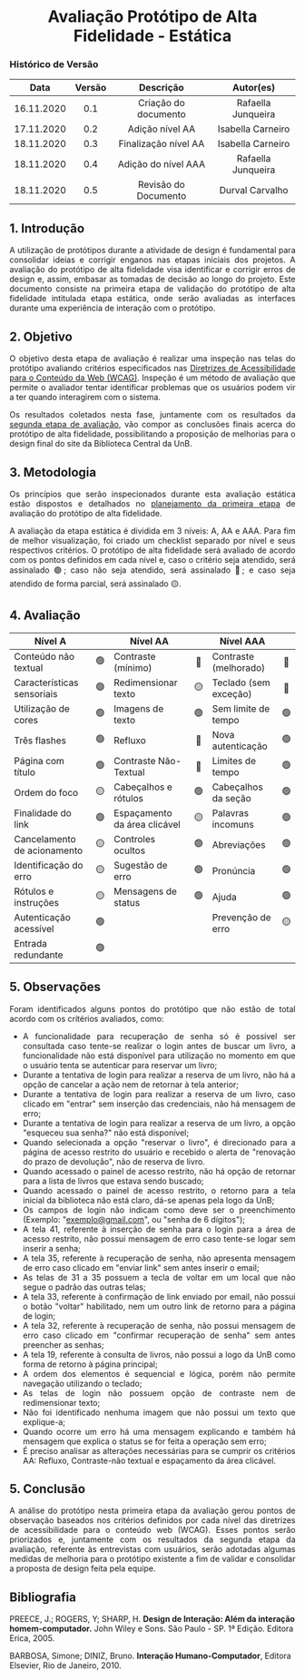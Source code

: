 # <center>Avaliação Protótipo de Alta Fidelidade - Estática

### Histórico de Versão
| Data       | Versão | Descrição                       | Autor(es)          |
|:----------:|:------:|:-------------------------------:|:------------------:|
| 16.11.2020 | 0.1    | Criação do documento            | Rafaella Junqueira |
| 17.11.2020 | 0.2    | Adição nível AA                 | Isabella Carneiro  |
| 18.11.2020 | 0.3    | Finalização nível AA            | Isabella Carneiro  |
| 18.11.2020 | 0.4    | Adição do nível AAA             | Rafaella Junqueira |
| 18.11.2020 | 0.5    | Revisão do Documento            | Durval Carvalho    |

<div align="justify">

## 1. Introdução
A utilização de protótipos durante a atividade de design é fundamental para consolidar ideias e corrigir enganos nas etapas iniciais dos projetos. A avaliação do protótipo de alta fidelidade visa identificar e corrigir erros de design e, assim, embasar as tomadas de decisão ao longo do projeto. Este documento consiste na primeira etapa de validação do protótipo de alta fidelidade intitulada etapa estática, onde serão avaliadas as interfaces durante uma experiência de interação com o protótipo.

## 2. Objetivo
O objetivo desta etapa de avaliação é realizar uma inspeção nas telas do protótipo avaliando critérios especificados nas [Diretrizes de Acessibilidade para o Conteúdo da Web (WCAG)](https://guia-wcag.com/). Inspeção é um método de avaliação que permite o avaliador tentar identificar problemas que os usuários podem vir a ter quando interagirem com o sistema. 

Os resultados coletados nesta fase, juntamente com os resultados da [segunda etapa de avaliação](/pages/ponto_de_controle_6/entrevistas_prototipo.md), vão compor as conclusões finais acerca do protótipo de alta fidelidade, possibilitando a proposição de melhorias para o design final do site da Biblioteca Central da UnB. 

## 3. Metodologia
Os princípios que serão inspecionados durante esta avaliação estática estão dispostos e detalhados no [planejamento da primeira etapa](/pages/ponto_de_controle_6/plan_aval_prototipo_alta_fidelidade.md) de avaliação do protótipo de alta fidelidade. 

A avaliação da etapa estática é dividida em 3 níveis: A, AA e AAA. Para fim de melhor visualização, foi criado um checklist separado por nível e seus respectivos critérios. O protótipo de alta fidelidade será avaliado de acordo com os pontos definidos em cada nível e, caso o critério seja atendido, será assinalado 🟢; caso não seja atendido, será assinalado 🔴; e caso seja atendido de forma parcial, será assinalado 🟡.

## 4. Avaliação

| <center>Nível A             |   |<center> Nível AA              |   | <center>Nível AAA      |   |
|:----------------------------|:-:|:------------------------------|:-:|:-----------------------|:-:|
| Conteúdo não textual        | 🟢 | Contraste (mínimo)           | 🔴 | Contraste (melhorado) | 🔴 |
| Características sensoriais  | 🟢 | Redimensionar texto          | 🟡 | Teclado (sem exceção) | 🔴 |
| Utilização de cores         | 🟢 | Imagens de texto             | 🟢 | Sem limite de tempo   | 🟢 |
| Três flashes                | 🟢 | Refluxo                      | 🔴 | Nova autenticação     | 🟢 |
| Página com título           | 🟢 | Contraste Não-Textual        | 🔴 | Limites de tempo      | 🟢 |
| Ordem do foco               | 🟡 | Cabeçalhos e rótulos         | 🟢 | Cabeçalhos da seção   | 🟢 |
| Finalidade do link          | 🟢 | Espaçamento da área clicável | 🟡 | Palavras incomuns     | 🟢 |
| Cancelamento de acionamento | 🟡 | Controles ocultos            | 🟢 | Abreviações           | 🟢 |
| Identificação do erro       | 🟡 | Sugestão de erro             | 🟢 | Pronúncia             | 🟢 |
| Rótulos e instruções        | 🟡 | Mensagens de status          | 🟢 | Ajuda                 | 🟢 |
| Autenticação acessível      | 🟢 |                              |  | Prevenção de erro     | 🟡 |
| Entrada redundante          | 🟢 |                              |  |                       |  |

## 5. Observações
Foram identificados alguns pontos do protótipo que não estão de total acordo com os critérios avaliados, como:
* A funcionalidade para recuperação de senha só é possível ser consultada caso tente-se realizar o login antes de buscar um livro, a funcionalidade não está disponível para utilização no momento em que o usuário tenta se autenticar para reservar um livro; 
* Durante a tentativa de login para realizar a reserva de um livro, não há a opção de cancelar a ação nem de retornar à tela anterior;
* Durante a tentativa de login para realizar a reserva de um livro, caso clicado em "entrar" sem inserção das credenciais, não há mensagem de erro;
* Durante a tentativa de login para realizar a reserva de um livro, a opção "esqueceu sua senha?" não está disponível;
* Quando selecionada a opção "reservar o livro", é direcionado para a página de acesso restrito do usuário e recebido o alerta de "renovação do prazo de devolução", não de reserva de livro. 
* Quando acessado o painel de acesso restrito, não há opção de retornar para a lista de livros que estava sendo buscado;
* Quando acessado o painel de acesso restrito, o retorno para a tela inicial da biblioteca não está claro, dá-se apenas pela logo da UnB;
* Os campos de login não indicam como deve ser o preenchimento (Exemplo: "exemplo@gmail.com", ou "senha de 6 dígitos");
* A tela 41, referente à inserção de senha para o login para a área de acesso restrito, não possui mensagem de erro caso tente-se logar sem inserir a senha;
* A tela 35, referente à recuperação de senha, não apresenta mensagem de erro caso clicado em "enviar link" sem antes inserir o email;
* As telas de 31 a 35 possuem a tecla de voltar em um local que não segue o padrão das outras telas;
* A tela 33, referente à confirmação de link enviado por email, não possui o botão "voltar" habilitado, nem um outro link de retorno para a página de login;
* A tela 32, referente à recuperação de senha, não possui mensagem de erro caso clicado em "confirmar recuperação de senha" sem antes preencher as senhas;
* A tela 19, referente à consulta de livros, não possui a logo da UnB como forma de retorno à página principal; 
* A ordem dos elementos é sequencial e lógica, porém não permite navegação utilizando o teclado;
* As telas de login não possuem opção de contraste nem de redimensionar texto;
* Não foi identificado nenhuma imagem que não possui um texto que explique-a;
* Quando ocorre um erro há uma mensagem explicando e também há mensagem que explica o status se for feita a operação sem erro;
* É preciso analisar as alterações necessárias para se cumprir os critérios AA: Refluxo, Contraste-não textual e espaçamento da área clicável.



<!-- ### 4.2 Nível AA

| Tela| Contraste (mínimo) |Redimensionar texto | Imagens de texto | Refluxo | Contraste Não-Textual | Cabeçalhos e rótulos | Espaçamento da área clicável | Controles ocultos | Sugestão de erro | Mensagens de status |
:----:|:-:|:-:|:-:|:-:|:-:|:-:|:-:|:-:|:-:|:-:|
 **1**  | ✅ | ✅ | ✅ | ? | ? | ? | ? | ? | ✅ | ✅ |
 **2**  | ✅ | ✅ | ✅ |   |   |   |   |   | ✅ | ✅ |
 **3**  | ✅ | ✅ | ✅ |   |   |   |   |   | ✅ | ✅ |
 **4**  | ✅ | ✅ | ✅ |   |   |   |   |   | ✅ | ✅ |
 **5**  | ✅ | ✅ | ✅ |   |   |   |   |   | ✅ | ✅ |
 **6**  | ✅ | ✅ | ✅ |   |   |   |   |   | ✅ | ✅ |
 **7**  | ✅ | ✅ | ✅ |   |   |   |   |   | ✅ | ✅ |
 **8**  | ✅ | ✅ | ✅ |   |   |   |   |   | ✅ | ✅ |
 **9**  | ✅ | ✅ | ✅ |   |   |   |   |   | ✅ | ✅ |
 **10** | ✅ | ✅ | ✅ |   |   |   |   |   | ✅ | ✅ |
 **11** | ✅ | ✅ | ✅ |   |   |   |   |   | ✅ | ✅ |
 **12** | ✅ | ✅ | ✅ |   |   |   |   |   | ✅ | ✅ |
 **13** | ✅ | ✅ | ✅ |   |   |   |   |   | ✅ | ✅ |
 **14** | ✅ | ✅ | ✅ |   |   |   |   |   | ✅ | ✅ |
 **15** | ✅ | ✅ | ✅ |   |   |   |   |   | ✅ | ✅ |
 **16** | ✅ | ✅ | ✅ |   |   |   |   |   | ✅ | ✅ |
 **17** | ✅ | ✅ | ✅ |   |   |   |   |   | ✅ | ✅ |
 **18** | ✅ | ✅ | ✅ |   |   |   |   |   | ✅ | ✅ |
 **19** | ✅ | ✅ | ✅ |   |   |   |   |   | ✅ | ✅ |
 **20** | ❌ | ❌ | ✅ |   |   |   |   |   | ✅ | ✅ |
 **21** | ❌ | ❌ | ✅ |   |   |   |   |   | ✅ | ✅ |
 **22** | ❌ | ❌ | ✅ |   |   |   |   |   | ✅ | ✅ |
 **23** | ❌ | ❌ | ✅ |   |   |   |   |   | ✅ | ✅ |
 **24** | ✅ | ✅ | ✅ |   |   |   |   |   | ✅ | ✅ |
 **25** | ✅ | ✅ | ✅ |   |   |   |   |   | ✅ | ✅ |
 **26** | ✅ | ✅ | ✅ |   |   |   |   |   | ✅ | ✅ |
 **27** | ✅ | ✅ | ✅ |   |   |   |   |   | ✅ | ✅ |
 **28** | ✅ | ✅ | ✅ |   |   |   |   |   | ✅ | ✅ |
 **29** | ✅ | ✅ | ✅ |   |   |   |   |   | ✅ | ✅ |
 **30** | ❌ | ❌ | ✅ |   |   |   |   |   | ✅ | ✅ |
 **31** | ❌ | ❌ | ✅ |   |   |   |   |   | ✅ | ✅ |
 **32** | ❌ | ❌ | ✅ |   |   |   |   |   | ✅ | ✅ |
 **33** | ❌ | ❌ | ✅ |   |   |   |   |   | ✅ | ✅ |
 **34** | ❌ | ❌ | ✅ |   |   |   |   |   | ✅ | ✅ |
 **35** | ❌ | ❌ | ✅ |   |   |   |   |   | ✅ | ✅ |
 **36** | ❌ | ❌ | ✅ |   |   |   |   |   | ✅ | ✅ |
 **37** | ❌ | ❌ | ✅ |   |   |   |   |   | ✅ | ✅ |
 **38** | ❌ | ❌ | ✅ |   |   |   |   |   | ✅ | ✅ |
 **39** | ❌ | ❌ | ✅ |   |   |   |   |   | ✅ | ✅ |
 **40** | ❌ | ❌ | ✅ |   |   |   |   |   | ✅ | ✅ |
 **41** | ❌ | ❌ | ✅ |   |   |   |   |   | ✅ | ✅ |
 **42** | ❌ | ❌ | ✅ |   |   |   |   |   | ✅ | ✅ |
 **43** | ❌ | ❌ | ✅ |   |   |   |   |   | ✅ | ✅ |
 **44** | ❌ | ❌ | ✅ |   |   |   |   |   | ✅ | ✅ |
 **45** | ❌ | ❌ | ✅ |   |   |   |   |   | ✅ | ✅ |
 **46** | ✅ | ✅ | ✅ |   |   |   |   |   | ✅ | ✅ |
 **47** | ✅ | ✅ | ✅ |   |   |   |   |   | ✅ | ✅ |
 **48** | ✅ | ✅ | ✅ |   |   |   |   |   | ✅ | ✅ |
 **49** | ✅ | ✅ | ✅ |   |   |   |   |   | ✅ | ✅ |
 **50** | ✅ | ✅ | ✅ |   |   |   |   |   | ✅ | ✅ | -->


## 5. Conclusão
A análise do protótipo nesta primeira etapa da avaliação gerou pontos de observação baseados nos critérios definidos por cada nível das diretrizes de acessibilidade para o conteúdo web (WCAG). Esses pontos serão priorizados e, juntamente com os resultados da segunda etapa da avaliação, referente às entrevistas com usuários, serão adotadas algumas medidas de melhoria para o protótipo existente a fim de validar e consolidar a proposta de design feita pela equipe.

</div>

## Bibliografia
PREECE, J.; ROGERS, Y; SHARP, H. **Design de Interação: Além da interação homem-computador.** John Wiley e Sons. São Paulo - SP. 1ª Edição. Editora Erica, 2005.

BARBOSA, Simone; DINIZ, Bruno. **Interação Humano-Computador**, Editora Elsevier, Rio de Janeiro, 2010.


